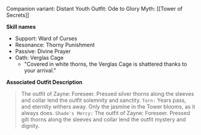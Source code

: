 Companion variant: Distant Youth
Outfit: Ode to Glory
Myth: [[Tower of Secrets]]

**Skill names**
* Support: Ward of Curses
* Resonance: Thorny Punishment
* Passive: Divine Prayer
* Oath: Verglas Cage
	* "Covered in white thorns, the Verglas Cage is shattered thanks to your arrival."

**Associated Outfit Description**
> The outfit of Zayne: Foreseer. Pressed silver thorns along the sleeves and collar lend the outfit solemnity and sanctity.
> `Torn:` Years pass, and eternity withers away. Only the jasmine in the Tower blooms, as it always does.
> `Shade's Mercy:` The outfit of Zayne: Foreseer. Pressed gilt thorns along the sleeves and collar lend the outfit mystery and dignity.